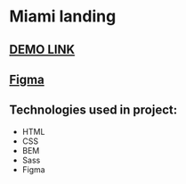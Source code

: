 # Miami landing

## [DEMO LINK](https://elizachernysh.github.io/miami-landing/)

## [Figma](https://elizachernysh.github.io/miami-landing/)

## Technologies used in project:
- HTML
- CSS
- BEM
- Sass
- Figma


